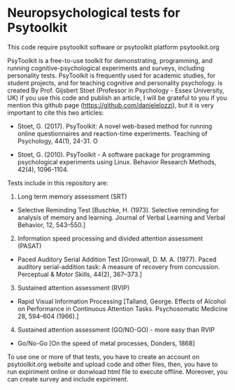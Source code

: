 # Neuropsychological tests for Psytoolkit 

This code require psytoolkit software or psytoolkit platform psytoolkit.org

PsyToolkit is a free-to-use toolkit for demonstrating, programming, and running cognitive-psychological experiments and surveys, including personality tests. PsyToolkit is frequently used for academic studies, for student projects, and for teaching cognitive and personality psychology.
is created By Prof. Gijsbert Stoet (Professor in Psychology - Essex University, UK)
if you use this code and publish an article, I will be grateful to you if you mention this github page (https://github.com/danielelozzi), but it is very important to cite this two articles:

- Stoet, G. (2017). PsyToolkit: A novel web-based method for running online questionnaires and reaction-time experiments. Teaching of Psychology, 44(1), 24-31. O

- Stoet, G. (2010). PsyToolkit - A software package for programming psychological experiments using Linux. Behavior Research Methods, 42(4), 1096-1104.

Tests include in this repository are:

1) Long term memory assessment (SRT)
- Selective Reminding Test [Buschke, H. (1973). Selective reminding for analysis of memory and learning. Journal of Verbal
Learning and Verbal Behavior, 12, 543–550.] 

2) Information speed processing and divided attention assessment (PASAT)
- Paced Auditory Serial Addition Test [Gronwall, D. M. A. (1977). Paced auditory serial-addition task: A measure of recovery
from concussion. Perceptual & Motor Skills, 44(2), 367–373.] 

3) Sustained attention assessment (RVIP)
- Rapid Visual Information Processing [Talland, George. Effects of Alcohol on Performance in Continuous Attention Tasks.
Psychosomatic Medicine 28, 594–604 (1966).] 

4) Sustained attention assessment (GO/NO-GO) - more easy than RVIP
- Go/No-Go [On the speed of metal processes, Donders, 1868] 

To use one or more of that tests, you have to create an account on psytoolkit.org website and upload code and other files, then, you have to run expiriment online or donwload html file to execute offline. Moreover, you can create survey and include expiriment. 
